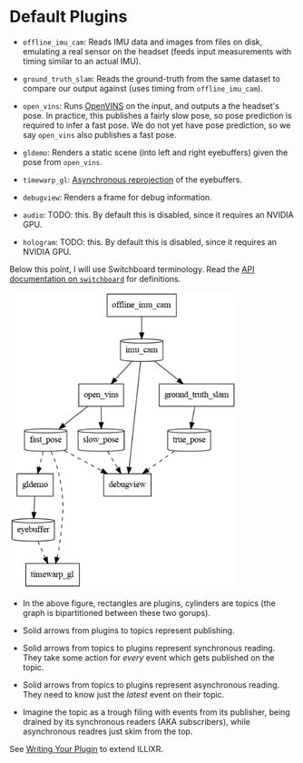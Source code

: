 # Default Plugins

- `offline_imu_cam`: Reads IMU data and images from files on disk, emulating a real sensor on the
  headset (feeds input measurements with timing similar to an actual IMU).

- `ground_truth_slam`: Reads the ground-truth from the same dataset to compare our output against
  (uses timing from `offline_imu_cam`).

- `open_vins`: Runs [OpenVINS][1] on the input, and outputs a the headset's pose. In practice, this
  publishes a fairly slow pose, so pose prediction is required to infer a fast pose. We do not yet
  have pose prediction, so we say `open_vins` also publishes a fast pose.

- `gldemo`: Renders a static scene (into left and right eyebuffers) given the pose from `open_vins`.

- `timewarp_gl`: [Asynchronous reprojection][2] of the eyebuffers.

- `debugview`: Renders a frame for debug information.

- `audio`: TODO: this. By default this is disabled, since it requires an NVIDIA GPU.

- `hologram`: TODO: this. By default this is disabled, since it requires an NVIDIA GPU.

Below this point, I will use Switchboard terminology. Read the [API documentation on `switchboard`][3] for definitions.

<img src="../dataflow.dot.png" alt ="ILLIXR dataflow graph generated by dataflow.dot" style="width: 400px;"/>

- In the above figure, rectangles are plugins, cylinders are topics (the graph is bipartitioned
  between these two gorups).

- Solid arrows from plugins to topics represent publishing.

- Solid arrows from topics to plugins represent synchronous reading. They take some action for
  _every_ event which gets published on the topic.

- Solid arrows from topics to plugins represent asynchronous reading. They need to know just the
  _latest_ event on their topic.

- Imagine the topic as a trough filing with events from its publisher, being drained by its
  synchronous readers (AKA subscribers), while asynchronous readres just skim from the top.

See [Writing Your Plugin][4] to extend ILLIXR.

[1]: https://docs.openvins.com/
[2]: https://en.wikipedia.org/wiki/Asynchronous_reprojection
[3]: https://illixr.github.io/ILLIXR/api/html/classILLIXR_1_1switchboard.html
[4]: writing_your_plugin.md
